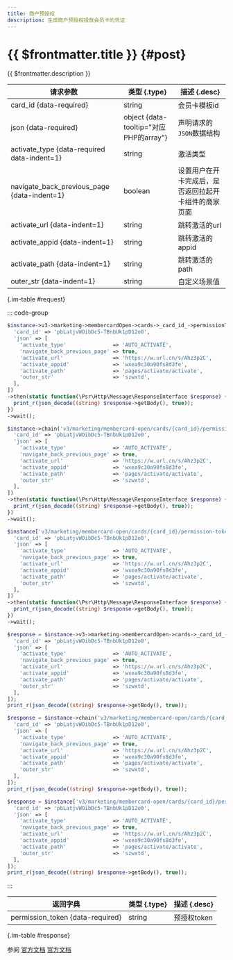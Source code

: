 ```yaml
---
title: 商户预授权
description: 生成商户预授权投放会员卡的凭证
---
```


# {{ $frontmatter.title }} {#post}

{{ $frontmatter.description }}

| 请求参数 | 类型 {.type} | 描述 {.desc}
| --- | --- | ---
| card_id {data-required} | string | 会员卡模板id
| json {data-required} | object {data-tooltip="对应PHP的array"} | 声明请求的`JSON`数据结构
| activate_type {data-required data-indent=1} | string | 激活类型
| navigate_back_previous_page {data-indent=1} | boolean | 设置用户在开卡完成后，是否返回拉起开卡组件的商家页面
| activate_url {data-indent=1} | string | 跳转激活的url
| activate_appid {data-indent=1} | string | 跳转激活的appid
| activate_path {data-indent=1} | string | 跳转激活的path
| outer_str {data-indent=1} | string | 自定义场景值

{.im-table #request}

::: code-group

```php [异步纯链式]
$instance->v3->marketing->membercardOpen->cards->_card_id_->permissionTokens->postAsync([
  'card_id' => 'pbLatjvWOibDc5-TBnbUk1pD12o0',
  'json' => [
    'activate_type'               => 'AUTO_ACTIVATE',
    'navigate_back_previous_page' => true,
    'activate_url'                => 'https://w.url.cn/s/Ahz3p2C',
    'activate_appid'              => 'wxea9c30a90fs8d3fe',
    'activate_path'               => 'pages/activate/activate',
    'outer_str'                   => 'szwxtd',
  ],
])
->then(static function(\Psr\Http\Message\ResponseInterface $response) {
  print_r(json_decode((string) $response->getBody(), true));
})
->wait();
```

```php [异步声明式]
$instance->chain('v3/marketing/membercard-open/cards/{card_id}/permission-tokens')->postAsync([
  'card_id' => 'pbLatjvWOibDc5-TBnbUk1pD12o0',
  'json' => [
    'activate_type'               => 'AUTO_ACTIVATE',
    'navigate_back_previous_page' => true,
    'activate_url'                => 'https://w.url.cn/s/Ahz3p2C',
    'activate_appid'              => 'wxea9c30a90fs8d3fe',
    'activate_path'               => 'pages/activate/activate',
    'outer_str'                   => 'szwxtd',
  ],
])
->then(static function(\Psr\Http\Message\ResponseInterface $response) {
  print_r(json_decode((string) $response->getBody(), true));
})
->wait();
```

```php [异步属性式]
$instance['v3/marketing/membercard-open/cards/{card_id}/permission-tokens']->postAsync([
  'card_id' => 'pbLatjvWOibDc5-TBnbUk1pD12o0',
  'json' => [
    'activate_type'               => 'AUTO_ACTIVATE',
    'navigate_back_previous_page' => true,
    'activate_url'                => 'https://w.url.cn/s/Ahz3p2C',
    'activate_appid'              => 'wxea9c30a90fs8d3fe',
    'activate_path'               => 'pages/activate/activate',
    'outer_str'                   => 'szwxtd',
  ],
])
->then(static function(\Psr\Http\Message\ResponseInterface $response) {
  print_r(json_decode((string) $response->getBody(), true));
})
->wait();
```

```php [同步纯链式]
$response = $instance->v3->marketing->membercardOpen->cards->_card_id_->permissionTokens->post([
  'card_id' => 'pbLatjvWOibDc5-TBnbUk1pD12o0',
  'json' => [
    'activate_type'               => 'AUTO_ACTIVATE',
    'navigate_back_previous_page' => true,
    'activate_url'                => 'https://w.url.cn/s/Ahz3p2C',
    'activate_appid'              => 'wxea9c30a90fs8d3fe',
    'activate_path'               => 'pages/activate/activate',
    'outer_str'                   => 'szwxtd',
  ],
]);
print_r(json_decode((string) $response->getBody(), true));
```

```php [同步声明式]
$response = $instance->chain('v3/marketing/membercard-open/cards/{card_id}/permission-tokens')->post([
  'card_id' => 'pbLatjvWOibDc5-TBnbUk1pD12o0',
  'json' => [
    'activate_type'               => 'AUTO_ACTIVATE',
    'navigate_back_previous_page' => true,
    'activate_url'                => 'https://w.url.cn/s/Ahz3p2C',
    'activate_appid'              => 'wxea9c30a90fs8d3fe',
    'activate_path'               => 'pages/activate/activate',
    'outer_str'                   => 'szwxtd',
  ],
]);
print_r(json_decode((string) $response->getBody(), true));
```

```php [同步属性式]
$response = $instance['v3/marketing/membercard-open/cards/{card_id}/permission-tokens']->post([
  'card_id' => 'pbLatjvWOibDc5-TBnbUk1pD12o0',
  'json' => [
    'activate_type'               => 'AUTO_ACTIVATE',
    'navigate_back_previous_page' => true,
    'activate_url'                => 'https://w.url.cn/s/Ahz3p2C',
    'activate_appid'              => 'wxea9c30a90fs8d3fe',
    'activate_path'               => 'pages/activate/activate',
    'outer_str'                   => 'szwxtd',
  ],
]);
print_r(json_decode((string) $response->getBody(), true));
```

:::

| 返回字典 | 类型 {.type} | 描述 {.desc}
| --- | --- | ---
| permission_token {data-required} | string | 预授权token

{.im-table #response}

参阅 [官方文档](https://pay.weixin.qq.com/doc/v3/merchant/4012550867) [官方文档](https://pay.weixin.qq.com/doc/v3/partner/4012728179)
